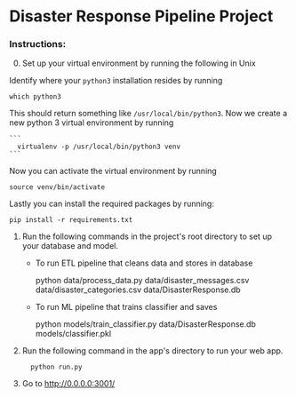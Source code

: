 # Disaster Response Pipeline Project

### Instructions:

0.  Set up your virtual environment by running the following in Unix

Identify where your `python3` installation resides by running

    which python3

This should return something like `/usr/local/bin/python3`. Now we create a new python 3 virtual environment by running

    ```
      virtualenv -p /usr/local/bin/python3 venv
    ```

Now you can activate the virtual environment by running

    source venv/bin/activate

Lastly you can install the required packages by running:

    pip install -r requirements.txt

1.  Run the following commands in the project's root directory to set up your database and model.

    -   To run ETL pipeline that cleans data and stores in database

          python data/process_data.py data/disaster_messages.csv data/disaster_categories.csv data/DisasterResponse.db

    -   To run ML pipeline that trains classifier and saves

          python models/train_classifier.py data/DisasterResponse.db models/classifier.pkl

2.  Run the following command in the app's directory to run your web app.

          python run.py

3.  Go to <http://0.0.0.0:3001/>
